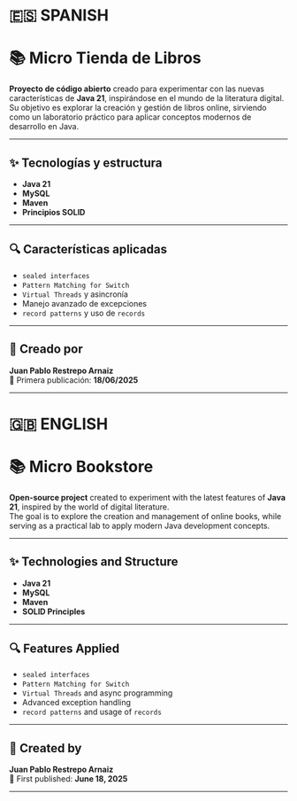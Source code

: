 # 🇪🇸 SPANISH
# 📚 Micro Tienda de Libros

**Proyecto de código abierto** creado para experimentar con las nuevas características de **Java 21**, 
inspirándose en el mundo de la literatura digital.  
Su objetivo es explorar la creación y gestión de libros online, 
sirviendo como un laboratorio práctico para aplicar conceptos modernos de desarrollo en Java.

---

## ✨ Tecnologías y estructura

- **Java 21**
- **MySQL**
- **Maven**
- **Principios SOLID**

---

## 🔍 Características aplicadas

- `sealed interfaces`
- `Pattern Matching for Switch`
- `Virtual Threads` y asincronía
- Manejo avanzado de excepciones
- `record patterns` y uso de `records`

---

## 👤 Creado por

**Juan Pablo Restrepo Arnaiz**  
📅 Primera publicación: **18/06/2025**

---
# 🇬🇧 ENGLISH

# 📚 Micro Bookstore

**Open-source project** created to experiment with the latest features of **Java 21**, 
inspired by the world of digital literature.  
The goal is to explore the creation and management of online books, 
while serving as a practical lab to apply modern Java development concepts.

---

## ✨ Technologies and Structure

- **Java 21**
- **MySQL**
- **Maven**
- **SOLID Principles**

---

## 🔍 Features Applied

- `sealed interfaces`
- `Pattern Matching for Switch`
- `Virtual Threads` and async programming
- Advanced exception handling
- `record patterns` and usage of `records`

---

## 👤 Created by

**Juan Pablo Restrepo Arnaiz**  
📅 First published: **June 18, 2025**

---
